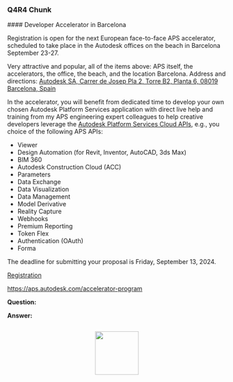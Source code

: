 <head>
<meta http-equiv="Content-Type" content="text/html; charset=utf-8">
<link rel="stylesheet" type="text/css" href="bc.css">
<!-- https://highlightjs.org/#usage
<link rel="stylesheet" href="https://cdnjs.cloudflare.com/ajax/libs/highlight.js/11.9.0/styles/default.min.css">
<script src="https://cdnjs.cloudflare.com/ajax/libs/highlight.js/11.9.0/highlight.min.js"></script>
<script>hljs.highlightAll();</script>
-->

<!-- https://prismjs.com -->
<link href="https://cdn.jsdelivr.net/npm/prismjs@1.29.0/themes/prism.min.css" rel="stylesheet" />
<script src="https://cdn.jsdelivr.net/npm/prismjs@1.29.0/components/prism-core.min.js"></script>
<script src="https://cdn.jsdelivr.net/npm/prismjs@1.29.0/plugins/autoloader/prism-autoloader.min.js"></script>
<style> code[class*=language-], pre[class*=language-] { font-size : 90%; } </style>
</head>

<!---

- blog about barcelona accelerator:
  Sergio Leon (he/him) to Everyone (11 Jul 2024, 11:22)
  23-27 Sept BCN Accelerator
  https://aps.autodesk.com/accelerator-program
  SEPTEMBER 23 - 27
  Developer Accelerator, Barcelona
  Benefit from dedicated time to develop your Autodesk Platform Services application – with direct help and training from APS engineering experts in Barcelona, Spain.
  Monday, September 23
  Autodesk Platform Services Accelerator, Barcelona (September 23-27, 2024)
  Benefit from dedicated time to develop your APS application – with direct help and training from APS engineering experts.
  Location Autodesk SA, Carrer de Josep Pla, 2 Torre B2, Planta 6 08019 Barcelona Spain
  Develop for the Cloud with Autodesk Platform Services (formerly Forge)
  Autodesk Platform Services Accelerator is an opportunity to work intensively on a chosen project with help, support, and training from APS engineering experts.
  The APS Accelerator is designed to help creative developers leverage Autodesk Platform Services Cloud APIs: https://aps.autodesk.com.
  This event will be on-site in Barcelona, Spain. The deadline for submitting your proposal is Friday, September 13, 2024.
  If you would like to participate in the accelerator online, please register here:
  https://www.eventbrite.com/e/autodesk-platform-services-accelerator-virtual-august-21-25-2023-registration-669034659677?aff=oddtdtcreator
  Autodesk APIs covered:
  Viewer API
  Design Automation API (for Revit, Inventor, AutoCAD, 3ds Max)
  BIM 360 API
  Autodesk Construction Cloud (ACC) API
  Parameters API
  Data Exchange API
  Data Visualization API
  Data Management API
  Model Derivative API
  Reality Capture API
  Webhooks API
  Premium Reporting API
  Token Flex API
  Authentication (OAuth) API
  Forma API
  https://aps.autodesk.com/accelerator-program

- revisiting q4r4 with llm and rag
  Breaking up is hard to do: Chunking in RAG applications
  https://stackoverflow.blog/2024/06/06/breaking-up-is-hard-to-do-chunking-in-rag-applications/

- graphrag -- https://youtu.be/r09tJfON6kE

- claude.ai helped chunk tbc blog posts
  i asked claude.ai to chunk The Building Coder blog posts for LLM RAG with the following series of five prompts:
  how would you suggest chunking this markdown-formatted blog post, splitting it up into separate documents delineated by the #### h4 section headers?
  that sounds good. how would you handle the same task automatically for 2046 blog posts?
  could you suggest how to code this in Python, please?
  actually, please improve the script as follows: split the input MD files into chunks using all headers as separators, and store the output in JSON files. each JSON should contain the following fields: original filename, header text, local header href, and chunk text.
  the script you provided misses many of the section headers, because they have a href html tag directly joined to the markup header hash characters, like this: ####<a name=\"2\"></a> Personalised Material Asset Properties
  it generated 696 json files, one for each blog posts from number 1351 to today's number 2046.
  i was writing them in html until number 1350, so i'll need to implement a different script to chunk those.
  the result looks perfect.
  with just five short prompts.
  i corrected nothing whatsoever, didn't even look at the code generated.
  all i did was type in the input and output folder paths.
  i am pretty impressed.
  i went on to ask for a similar script to process earlier html-formatted blog posts, using the following prompts;
  that worked very well, and the result looks good. i also have a collection of older blog posts that i wrote in html instead of markdown. could you please write a similar script to chunk up the html blog posts in a similar way to the same json format?
  that script worked fine for a few of the files, but then it produced the following error: UnicodeDecodeError: 'utf-8' codec can't decode byte 0xe9 in position 4049: invalid continuation byte
  i'm afraid that made things worse. now it produces an error in the very first file, saying: File "/Users/jta/a/src/python/tbcchunk/tbcchunk3.py", line 34, in chunk_html: `for elem in soup.body.children`: AttributeError: 'NoneType' object has no attribute 'children'
  after that all was well, all 2046 blog posts processed and chunked
  /Users/jta/a/src/python/tbcchunk/

- vacation

twitter:

 with the @AutodeskRevit #RevitAPI #BIM @DynamoBIM

&ndash; ...

linkedin:

#BIM #DynamoBIM #AutodeskAPS #Revit #API #IFC #SDK #Autodesk #AEC #adsk

the [Revit API discussion forum](http://forums.autodesk.com/t5/revit-api-forum/bd-p/160) thread

<center>
<img src="img/" alt="" title="" width="600"/>
<p style="font-size: 80%; font-style:italic"></p>
</center>

-->

### Q4R4 Chunk

####<a name="2"></a> Developer Accelerator in Barcelona

Registration is open for the next European face-to-face APS accelerator, scheduled to take place in the Autodesk offices on the beach in Barcelona September 23-27.

Very attractive and popular, all of the items above: APS itself, the accelerators, the office, the beach, and the location Barcelona.
Address and directions: [Autodesk SA, Carrer de Josep Pla 2, Torre B2, Planta 6, 08019 Barcelona, Spain](https://www.google.com/maps/dir//C/+Josep+Pla+2+Building+B2+Sant+Marti+08019+Barcelona+Spain)

In the accelerator, you will benefit from dedicated time to develop your own chosen Autodesk Platform Services application with direct live help and training from my APS engineering expert colleagues to help creative developers leverage the [Autodesk Platform Services Cloud APIs](https://aps.autodesk.com), e.g., you choice of the following APS APIs:

- Viewer
- Design Automation (for Revit, Inventor, AutoCAD, 3ds Max)
- BIM 360
- Autodesk Construction Cloud (ACC)
- Parameters
- Data Exchange
- Data Visualization
- Data Management
- Model Derivative
- Reality Capture
- Webhooks
- Premium Reporting
- Token Flex
- Authentication (OAuth)
- Forma


The deadline for submitting your proposal is Friday, September 13, 2024.

[Registration](https://www.eventbrite.com/e/autodesk-platform-services-accelerator-barcelona-september-23-27-2024-tickets-866126125557)


https://aps.autodesk.com/accelerator-program

**Question:**

**Answer:**

<pre><code class="language-cs"></code></pre>

<center>
<img src="img/.jpg" alt="" title="" width="100"/>
</center>

